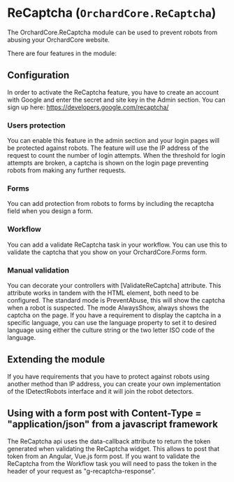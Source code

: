 # ReCaptcha (`OrchardCore.ReCaptcha`)

The OrchardCore.ReCaptcha module can be used to prevent robots from abusing your OrchardCore website.

There are four features in the module:

## Configuration

In order to activate the ReCaptcha feature, you have to create an account with Google and enter the secret and site key in the Admin section.
You can sign up here: <https://developers.google.com/recaptcha/>

### Users protection

You can enable this feature in the admin section and your login pages will be protected against robots.
The feature will use the IP address of the request to count the number of login attempts.
When the threshold for login attempts are broken, a captcha is shown on the login page preventing robots from making any further requests.

### Forms

You can add protection from robots to forms by including the recaptcha field when you design a form.

### Workflow

You can add a validate ReCaptcha task in your workflow.
You can use this to validate the captcha that you show on your OrchardCore.Forms form.

### Manual validation

You can decorate your controllers with [ValidateReCaptcha] attribute.
This attribute works in tandem with the <recaptcha /> HTML element, both need to be configured.
The standard mode is PreventAbuse, this will show the captcha when a robot is suspected.
The mode AlwaysShow, always shows the captcha on the page.
If you have a requirement to display the captcha in a specific language, you can use the language property to set it to desired language using either the culture string or the two letter ISO code of the language.

## Extending the module

If you have requirements that you have to protect against robots using another method than IP address,
you can create your own implementation of the IDetectRobots interface and it will join the robot detectors.

## Using with a form post with Content-Type = "application/json" from a javascript framework

The ReCaptcha api uses the data-callback attribute to return the token generated when validating the ReCaptcha widget. This allows to post that token from an Angular, Vue.js form post. If you want to validate the ReCaptcha from the Workflow task you will need to pass the token in the header of your request as "g-recaptcha-response".
